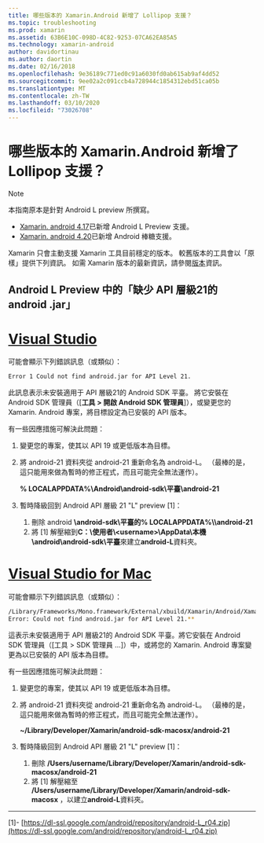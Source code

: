 ```yaml
---
title: 哪些版本的 Xamarin.Android 新增了 Lollipop 支援？
ms.topic: troubleshooting
ms.prod: xamarin
ms.assetid: 63B6E10C-098D-4C82-9253-07CA62EA85A5
ms.technology: xamarin-android
author: davidortinau
ms.author: daortin
ms.date: 02/16/2018
ms.openlocfilehash: 9e36189c771ed0c91a6030fd0ab615ab9af4dd52
ms.sourcegitcommit: 9ee02a2c091ccb4a728944c1854312ebd51ca05b
ms.translationtype: MT
ms.contentlocale: zh-TW
ms.lasthandoff: 03/10/2020
ms.locfileid: "73026708"
---
```

# <a name="what-version-of-xamarinandroid-added-lollipop-support"></a>哪些版本的 Xamarin.Android 新增了 Lollipop 支援？

> [!NOTE]
> 本指南原本是針對 Android L preview 所撰寫。

- [Xamarin. android 4.17](https://github.com/xamarin/release-notes-archive/blob/master/release-notes/android/xamarin.android_4/xamarin.android_4.17/index.md)已新增 Android L Preview 支援。
- [Xamarin. android 4.20](https://github.com/xamarin/release-notes-archive/blob/master/release-notes/android/xamarin.android_4/xamarin.android_4.20/index.md)已新增 Android 棒糖支援。

Xamarin 只會主動支援 Xamarin 工具目前穩定的版本。 較舊版本的工具會以「原樣」提供下列資訊。 如需 Xamarin 版本的最新資訊，請參閱[版本](https://docs.microsoft.com/xamarin/whats-new/#product-release-notes)資訊。

## <a name="missing-androidjar-for-api-level-21-in-android-l-preview"></a>Android L Preview 中的「缺少 API 層級21的 android .jar」

# <a name="visual-studio"></a>[Visual Studio](#tab/windows)

可能會顯示下列錯誤訊息（或類似）：

```cmd
Error 1 Could not find android.jar for API Level 21.
```

此訊息表示未安裝適用于 API 層級21的 Android SDK 平臺。 將它安裝在 Android SDK 管理員（[**工具 > 開啟 Android SDK 管理員**]），或變更您的 Xamarin. Android 專案，將目標設定為已安裝的 API 版本。

有一些因應措施可解決此問題：

1. 變更您的專案，使其以 API 19 或更低版本為目標。

2. 將 android-21 資料夾從 android-21 重新命名為 android-L。 （最棒的是，這只能用來做為暫時的修正程式，而且可能完全無法運作）。

   **% LOCALAPPDATA%\\Android\\android-sdk\\平臺\\android-21**

3. 暫時降級回到 Android API 層級 21 "L" preview [1]：

    1. 刪除 android **\\android-sdk\\平臺的% LOCALAPPDATA%\\\\android-21** 
    2. 將 [1] 解壓縮到**C：\\使用者\\&lt;username&gt;\\AppData\\本機\\android\\android-sdk\\平臺**來建立**android-L**資料夾。

# <a name="visual-studio-for-mac"></a>[Visual Studio for Mac](#tab/macos)

可能會顯示下列錯誤訊息（或類似）：

```bash
/Library/Frameworks/Mono.framework/External/xbuild/Xamarin/Android/Xamarin.Android.Common.targets: 
Error: Could not find android.jar for API Level 21.**
```

這表示未安裝適用于 API 層級21的 Android SDK 平臺。將它安裝在 Android SDK 管理員（[工具 > SDK 管理員 ...]）中，或將您的 Xamarin. Android 專案變更為以已安裝的 API 版本為目標。

有一些因應措施可解決此問題：

1. 變更您的專案，使其以 API 19 或更低版本為目標。

2. 將 android-21 資料夾從 android-21 重新命名為 android-L。 （最棒的是，這只能用來做為暫時的修正程式，而且可能完全無法運作）。

   **~/Library/Developer/Xamarin/android-sdk-macosx/android-21**

3. 暫時降級回到 Android API 層級 21 "L" preview [1]：

    1. 刪除 **/Users/username/Library/Developer/Xamarin/android-sdk-macosx/android-21**
    2. 將 [1] 解壓縮至 **/Users/username/Library/Developer/Xamarin/android-sdk-macosx** ，以建立**android-L**資料夾。

-----

[1]- [https://dl-ssl.google.com/android/repository/android-L_r04.zip](https://dl-ssl.google.com/android/repository/android-L_r04.zip)
